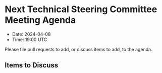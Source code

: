 # Next Technical Steering Committee Meeting Agenda

- Date: 2024-04-08
- Time: 19:00 UTC

Please file pull requests to add, or discuss items to add, to the agenda.

## Items to Discuss
